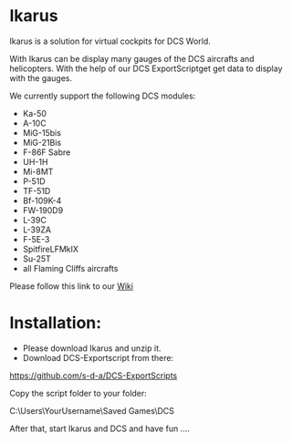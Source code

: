 # Ikarus

Ikarus is a solution for virtual cockpits for DCS World.

With Ikarus can be display many gauges of the DCS aircrafts and helicopters.
With the help of our DCS ExportScriptget get data to display with the gauges.

We currently support the following DCS modules:
- Ka-50
- A-10C
- MiG-15bis
- MiG-21Bis
- F-86F Sabre
- UH-1H
- Mi-8MT
- P-51D
- TF-51D
- Bf-109K-4
- FW-190D9
- L-39C
- L-39ZA
- F-5E-3
- SpitfireLFMkIX
- Su-25T
- all Flaming Cliffs aircrafts

Please follow this link to our [Wiki](https://github.com/s-d-a/Ikarus/wiki)

# Installation:

- Please download Ikarus and unzip it.
- Download DCS-Exportscript from there:

https://github.com/s-d-a/DCS-ExportScripts

Copy the script folder to your folder:

C:\Users\YourUsername\Saved Games\DCS

After that, start Ikarus and DCS and have fun ....
